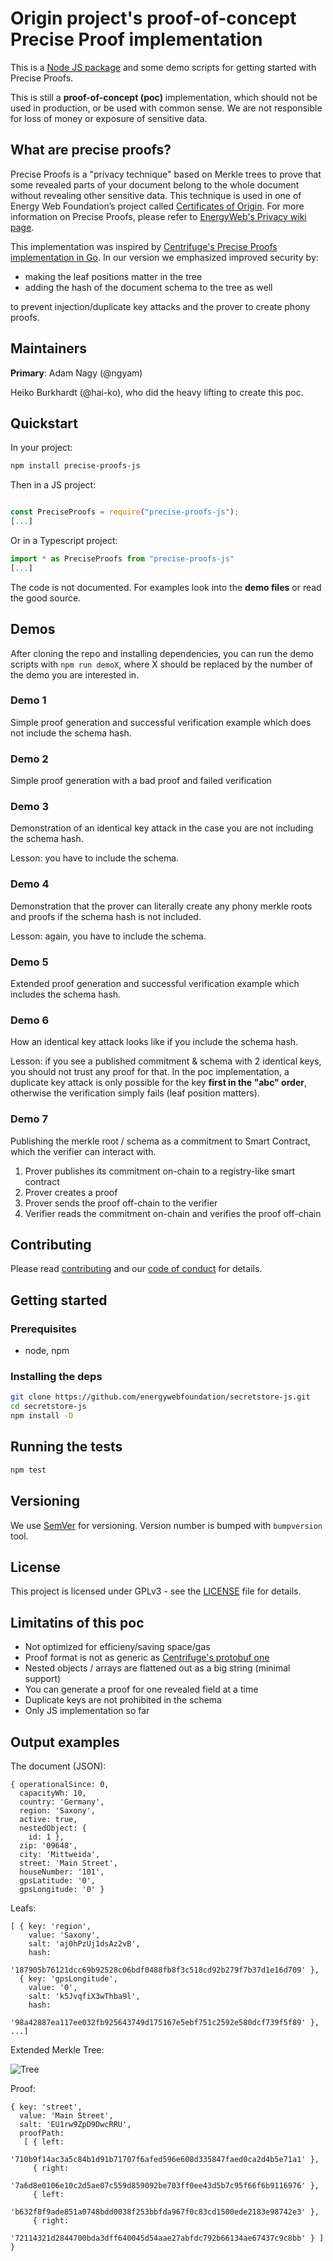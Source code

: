 # Origin project's proof-of-concept Precise Proof implementation

This is a [Node JS package]() and some demo scripts for getting started with Precise Proofs.

This is still a **proof-of-concept (poc)** implementation, which should not be used in production, or be used with common sense. We are not responsible for loss of money or exposure of sensitive data.

## What are precise proofs?
Precise Proofs is a "privacy technique" based on Merkle trees to prove that some revealed parts of your document belong to the whole document without revealing other sensitive data. This technique is used in one of Energy Web Foundation’s project called [Certificates of Origin](https://energyweb.org/origin/).
For more information on Precise Proofs, please refer to [EnergyWeb's Privacy wiki page](https://energyweb.atlassian.net/wiki/spaces/EWF/pages/610992129/Privacy+solutions+overview).

This implementation was inspired by [Centrifuge's Precise Proofs implementation in Go](https://github.com/centrifuge/precise-proofs). In our version we emphasized improved security by:
 - making the leaf positions matter in the tree
 - adding the hash of the document schema to the tree as well

to prevent injection/duplicate key attacks and the prover to create phony proofs.

## Maintainers
**Primary**: Adam Nagy (@ngyam)

Heiko Burkhardt (@hai-ko), who did the heavy lifting to create this poc.

## Quickstart

In your project:
```bash
npm install precise-proofs-js
```

Then in a JS project:
```javascript

const PreciseProofs = require("precise-proofs-js");
[...]

```
Or in a Typescript project:
```javascript
import * as PreciseProofs from "precise-proofs-js"
[...]
```
The code is not documented. For examples look into the **demo files** or read the good source.

## Demos

After cloning the repo and installing dependencies, you can run the demo scripts with ```npm run demoX```, where X should be replaced by the number of the demo you are interested in.

### Demo 1
Simple proof generation and successful verification example which does not include the schema hash.
### Demo 2
Simple proof generation with a bad proof and failed verification
### Demo 3
Demonstration of an identical key attack in the case you are not including the schema hash.

Lesson: you have to include the schema.
### Demo 4
Demonstration that the prover can literally create any phony merkle roots and proofs if the schema hash is not included.

Lesson: again, you have to include the schema.
### Demo 5
Extended proof generation and successful verification example which includes the schema hash.
### Demo 6
How an identical key attack looks like if you include the schema hash.

Lesson: if you see a published commitment & schema with 2 identical keys, you should not trust any proof for that. In the poc implementation, a duplicate key attack is only possible for the key **first in the "abc" order**, otherwise the verification simply fails (leaf position matters).

### Demo 7
Publishing the merkle root / schema as a commitment to Smart Contract, which the verifier can interact with.
 1. Prover publishes its commitment on-chain to a registry-like smart contract
 2. Prover creates a proof
 3. Prover sends the proof off-chain to the verifier
 4. Verifier reads the commitment on-chain and verifies the proof off-chain

## Contributing

Please read [contributing](./CONTRIBUTING.md) and our [code of conduct](./CODE_OF_CONDUCT.md) for details.

## Getting started

### Prerequisites

 - node, npm

### Installing the deps

```bash
git clone https://github.com/energywebfoundation/secretstore-js.git
cd secretstore-js
npm install -D
```

## Running the tests

```bash
npm test
```

## Versioning

We use [SemVer](http://semver.org/) for versioning. Version number is bumped with `bumpversion` tool.

## License

This project is licensed under GPLv3 - see the [LICENSE](./LICENSE) file for details.

## Limitatins of this poc
 - Not optimized for efficieny/saving space/gas
 - Proof format is not as generic as [Centrifuge's protobuf one](https://github.com/centrifuge/precise-proofs/blob/master/proofs/proto/proof.proto)
 - Nested objects / arrays are flattened out as a big string (minimal support)
 - You can generate a proof for one revealed field at a time
 - Duplicate keys are not prohibited in the schema
 - Only JS implementation so far

## Output examples

The document (JSON): 
```
{ operationalSince: 0,
  capacityWh: 10,
  country: 'Germany',
  region: 'Saxony',
  active: true,
  nestedObject: {
    id: 1 },
  zip: '09648',
  city: 'Mittweida',
  street: 'Main Street',
  houseNumber: '101',
  gpsLatitude: '0',
  gpsLongitude: '0' }
```
Leafs:
```
[ { key: 'region',
    value: 'Saxony',
    salt: 'aj0hPzUj1dsAz2vB',
    hash:
     '187905b76121dcc69b92528c06bdf0488fb8f3c518cd92b279f7b37d1e16d709' },
  { key: 'gpsLongitude',
    value: '0',
    salt: 'k5JvqfiX3wThba9l',
    hash:
     '98a42887ea117ee032fb925643749d175167e5ebf751c2592e580dcf739f5f89' },
...]
```

Extended Merkle Tree:

![Tree](doc-assets/tree.png "Tree")

Proof: 
```
{ key: 'street',
  value: 'Main Street',
  salt: 'EU1rw9ZpD9DwcRRU',
  proofPath:
   [ { left:
        '710b9f14ac3a5c84b1d91b71707f6afed596e608d335847faed0ca2d4b5e71a1' },
     { right:
        '7a6d8e0106e10c2d5ae07c559d859092be703ff0ee43d5b7c95f66f6b9116976' },
     { left:
        'b632f8f9ade851a0748bdd0038f253bbfda967f0c83cd1500ede2183e98742e3' },
     { right:
        '72114321d2844700bda3dff640045d54aae27abfdc792b66134ae67437c9c8bb' } ] }
```

